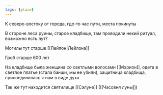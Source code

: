 ```yaml
---
tags: [place]
---
```


К северо-востоку от города, где-то час пути, места покинуты

В стороне леса руины, старое кладбище, там проводили некий ритуал, возможно есть лут?

Могилы тут старше [[Лейлон|Лейлона]]

Гроб старше 600 лет

На кладбище была женщина со светлыми волосами [[Мэрион]], одета в светлое платье (стала банши, мы ее убили), защитница кладбища, присоединилась к нам в виде духа

Так же тут находится святилище [[Сэлуне]] ([[Часовня луны]])
